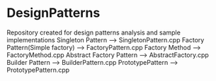 # DesignPatterns
Repository created for design patterns analysis and sample implementations
Singleton Pattern               --> SingletonPattern.cpp
Factory Pattern(Simple factory) --> FactoryPattern.cpp
Factory Method                  --> FactoryMethod.cpp
Abstract Factory Pattern        --> AbstractFactory.cpp
Builder Pattern                 --> BuilderPattern.cpp
PrototypePattern                --> PrototypePattern.cpp
